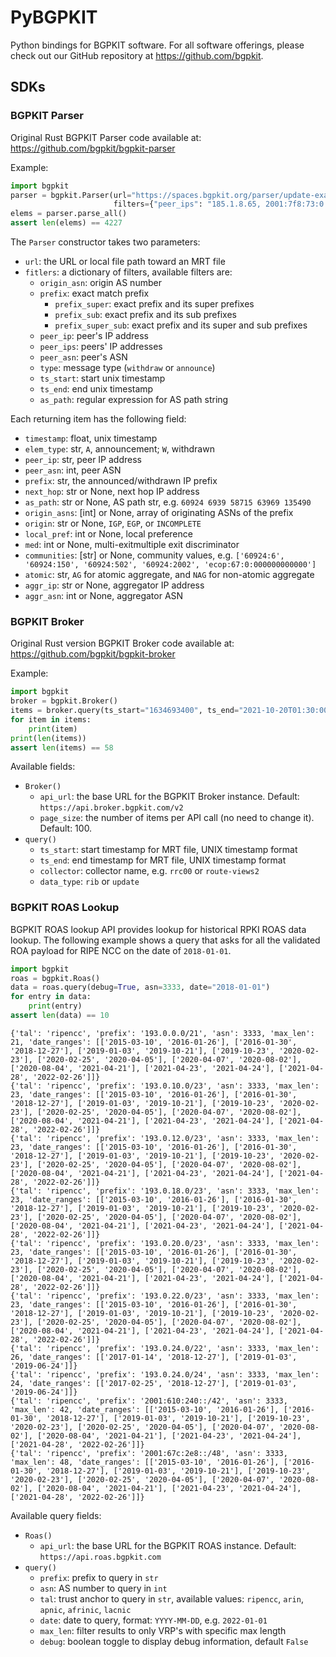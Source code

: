 # PyBGPKIT

Python bindings for BGPKIT software. For all software offerings, please check out our GitHub
repository at <https://github.com/bgpkit>.

## SDKs

### BGPKIT Parser

Original Rust BGPKIT Parser code available at: <https://github.com/bgpkit/bgpkit-parser> 

Example:
```python
import bgpkit
parser = bgpkit.Parser(url="https://spaces.bgpkit.org/parser/update-example",
                       filters={"peer_ips": "185.1.8.65, 2001:7f8:73:0:3:fa4:0:1"})
elems = parser.parse_all()
assert len(elems) == 4227
```

The `Parser` constructor takes two parameters:
- `url`: the URL or local file path toward an MRT file
- `fitlers`: a dictionary of filters, available filters are:
  - `origin_asn`: origin AS number
  - `prefix`: exact match prefix
    - `prefix_super`: exact prefix and its super prefixes
    - `prefix_sub`: exact prefix and its sub prefixes
    - `prefix_super_sub`: exact prefix and its super and sub prefixes
  - `peer_ip`: peer's IP address
  - `peer_ips`: peers' IP addresses
  - `peer_asn`: peer's ASN
  - `type`: message type (`withdraw` or `announce`)
  - `ts_start`: start unix timestamp
  - `ts_end`: end unix timestamp
  - `as_path`: regular expression for AS path string


Each returning item has the following field:
- `timestamp`: float, unix timestamp
- `elem_type`: str, `A`, announcement; `W`, withdrawn
- `peer_ip`: str, peer IP address
- `peer_asn`: int, peer ASN
- `prefix`: str, the announced/withdrawn IP prefix
- `next_hop`: str or None, next hop IP address
- `as_path`: str or None, AS path str, e.g. `60924 6939 58715 63969 135490`
- `origin_asns`: [int] or None, array of originating ASNs of the prefix
- `origin`: str or None, `IGP`, `EGP`, or `INCOMPLETE`
- `local_pref`: int or None, local preference
- `med`: int or None, multi-exitmultiple exit discriminator
- `communities`: [str] or None, community values, e.g. `['60924:6', '60924:150', '60924:502', '60924:2002', 'ecop:67:0:000000000000']`
- `atomic`: str, `AG` for atomic aggregate, and `NAG` for non-atomic aggregate
- `aggr_ip`: str or None, aggregator IP address
- `aggr_asn`: int or None, aggregator ASN



### BGPKIT Broker

Original Rust version BGPKIT Broker code available at: <https://github.com/bgpkit/bgpkit-broker>

Example:
```python
import bgpkit
broker = bgpkit.Broker()
items = broker.query(ts_start="1634693400", ts_end="2021-10-20T01:30:00")
for item in items:
    print(item)
print(len(items))
assert len(items) == 58
```

Available fields:

- `Broker()`
  - `api_url`: the base URL for the BGPKIT Broker instance. Default: `https://api.broker.bgpkit.com/v2`
  - `page_size`: the number of items per API call (no need to change it). Default: 100.
- `query()`
  - `ts_start`: start timestamp for MRT file, UNIX timestamp format
  - `ts_end`: end timestamp for MRT file, UNIX timestamp format
  - `collector`: collector name, e.g. `rrc00` or `route-views2`
  - `data_type`: `rib` or `update`
  
### BGPKIT ROAS Lookup

BGPKIT ROAS lookup API provides lookup for historical RPKI ROAS data lookup. The following example shows a query that
asks for all the validated ROA payload for RIPE NCC on the date of `2018-01-01`.

```python
import bgpkit
roas = bgpkit.Roas()
data = roas.query(debug=True, asn=3333, date="2018-01-01")
for entry in data:
    print(entry)
assert len(data) == 10
```

``` 
{'tal': 'ripencc', 'prefix': '193.0.0.0/21', 'asn': 3333, 'max_len': 21, 'date_ranges': [['2015-03-10', '2016-01-26'], ['2016-01-30', '2018-12-27'], ['2019-01-03', '2019-10-21'], ['2019-10-23', '2020-02-23'], ['2020-02-25', '2020-04-05'], ['2020-04-07', '2020-08-02'], ['2020-08-04', '2021-04-21'], ['2021-04-23', '2021-04-24'], ['2021-04-28', '2022-02-26']]}
{'tal': 'ripencc', 'prefix': '193.0.10.0/23', 'asn': 3333, 'max_len': 23, 'date_ranges': [['2015-03-10', '2016-01-26'], ['2016-01-30', '2018-12-27'], ['2019-01-03', '2019-10-21'], ['2019-10-23', '2020-02-23'], ['2020-02-25', '2020-04-05'], ['2020-04-07', '2020-08-02'], ['2020-08-04', '2021-04-21'], ['2021-04-23', '2021-04-24'], ['2021-04-28', '2022-02-26']]}
{'tal': 'ripencc', 'prefix': '193.0.12.0/23', 'asn': 3333, 'max_len': 23, 'date_ranges': [['2015-03-10', '2016-01-26'], ['2016-01-30', '2018-12-27'], ['2019-01-03', '2019-10-21'], ['2019-10-23', '2020-02-23'], ['2020-02-25', '2020-04-05'], ['2020-04-07', '2020-08-02'], ['2020-08-04', '2021-04-21'], ['2021-04-23', '2021-04-24'], ['2021-04-28', '2022-02-26']]}
{'tal': 'ripencc', 'prefix': '193.0.18.0/23', 'asn': 3333, 'max_len': 23, 'date_ranges': [['2015-03-10', '2016-01-26'], ['2016-01-30', '2018-12-27'], ['2019-01-03', '2019-10-21'], ['2019-10-23', '2020-02-23'], ['2020-02-25', '2020-04-05'], ['2020-04-07', '2020-08-02'], ['2020-08-04', '2021-04-21'], ['2021-04-23', '2021-04-24'], ['2021-04-28', '2022-02-26']]}
{'tal': 'ripencc', 'prefix': '193.0.20.0/23', 'asn': 3333, 'max_len': 23, 'date_ranges': [['2015-03-10', '2016-01-26'], ['2016-01-30', '2018-12-27'], ['2019-01-03', '2019-10-21'], ['2019-10-23', '2020-02-23'], ['2020-02-25', '2020-04-05'], ['2020-04-07', '2020-08-02'], ['2020-08-04', '2021-04-21'], ['2021-04-23', '2021-04-24'], ['2021-04-28', '2022-02-26']]}
{'tal': 'ripencc', 'prefix': '193.0.22.0/23', 'asn': 3333, 'max_len': 23, 'date_ranges': [['2015-03-10', '2016-01-26'], ['2016-01-30', '2018-12-27'], ['2019-01-03', '2019-10-21'], ['2019-10-23', '2020-02-23'], ['2020-02-25', '2020-04-05'], ['2020-04-07', '2020-08-02'], ['2020-08-04', '2021-04-21'], ['2021-04-23', '2021-04-24'], ['2021-04-28', '2022-02-26']]}
{'tal': 'ripencc', 'prefix': '193.0.24.0/22', 'asn': 3333, 'max_len': 26, 'date_ranges': [['2017-01-14', '2018-12-27'], ['2019-01-03', '2019-06-24']]}
{'tal': 'ripencc', 'prefix': '193.0.24.0/24', 'asn': 3333, 'max_len': 24, 'date_ranges': [['2017-02-25', '2018-12-27'], ['2019-01-03', '2019-06-24']]}
{'tal': 'ripencc', 'prefix': '2001:610:240::/42', 'asn': 3333, 'max_len': 42, 'date_ranges': [['2015-03-10', '2016-01-26'], ['2016-01-30', '2018-12-27'], ['2019-01-03', '2019-10-21'], ['2019-10-23', '2020-02-23'], ['2020-02-25', '2020-04-05'], ['2020-04-07', '2020-08-02'], ['2020-08-04', '2021-04-21'], ['2021-04-23', '2021-04-24'], ['2021-04-28', '2022-02-26']]}
{'tal': 'ripencc', 'prefix': '2001:67c:2e8::/48', 'asn': 3333, 'max_len': 48, 'date_ranges': [['2015-03-10', '2016-01-26'], ['2016-01-30', '2018-12-27'], ['2019-01-03', '2019-10-21'], ['2019-10-23', '2020-02-23'], ['2020-02-25', '2020-04-05'], ['2020-04-07', '2020-08-02'], ['2020-08-04', '2021-04-21'], ['2021-04-23', '2021-04-24'], ['2021-04-28', '2022-02-26']]}
```

Available query fields:

- `Roas()`
  - `api_url`: the base URL for the BGPKIT ROAS instance. Default: `https://api.roas.bgpkit.com`
- `query()`
  - `prefix`: prefix to query in `str`
  - `asn`: AS number to query in `int`
  - `tal`: trust anchor to query in `str`, available values: `ripencc`, `arin`, `apnic`, `afrinic`, `lacnic`
  - `date`: date to query, format: `YYYY-MM-DD`, e.g. `2022-01-01`
  - `max_len`: filter results to only VRP's with specific max length
  - `debug`: boolean toggle to display debug information, default `False`
